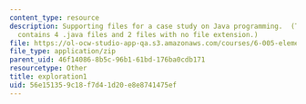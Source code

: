 ```yaml
---
content_type: resource
description: Supporting files for a case study on Java programming.  (This ZIP file
  contains 4 .java files and 2 files with no file extension.)
file: https://ol-ocw-studio-app-qa.s3.amazonaws.com/courses/6-005-elements-of-software-construction-fall-2008/56e151359c18f7d41d20e8e8741475ef_exploration1.zip
file_type: application/zip
parent_uid: 46f14086-8b5c-96b1-61bd-176ba0cdb171
resourcetype: Other
title: exploration1
uid: 56e15135-9c18-f7d4-1d20-e8e8741475ef
---
```

